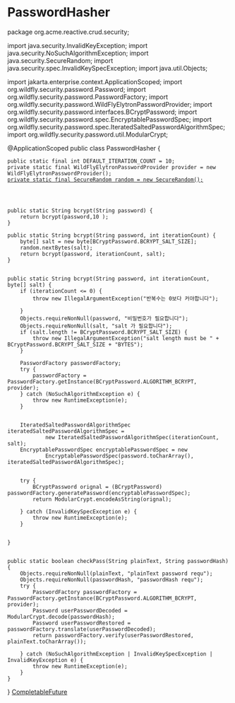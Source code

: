 # PasswordHasher

package org.acme.reactive.crud.security;

import java.security.InvalidKeyException; import java.security.NoSuchAlgorithmException; import java.security.SecureRandom; import java.security.spec.InvalidKeySpecException; import java.util.Objects;

import jakarta.enterprise.context.ApplicationScoped; import org.wildfly.security.password.Password; import org.wildfly.security.password.PasswordFactory; import org.wildfly.security.password.WildFlyElytronPasswordProvider; import org.wildfly.security.password.interfaces.BCryptPassword; import org.wildfly.security.password.spec.EncryptablePasswordSpec; import org.wildfly.security.password.spec.IteratedSaltedPasswordAlgorithmSpec; import org.wildfly.security.password.util.ModularCrypt;

@ApplicationScoped public class PasswordHasher {

<pre class="language-java" data-title="" data-overflow="wrap" data-line-numbers><code class="lang-java">public static final int DEFAULT_ITERATION_COUNT = 10;
private static final WildFlyElytronPasswordProvider provider = new WildFlyElytronPasswordProvider();
<a data-footnote-ref href="#user-content-fn-1">private static final SecureRandom random = new SecureRandom();</a>




public static String bcrypt(String password) {
    return bcrypt(password,10 );
}

public static String bcrypt(String password, int iterationCount) {
    byte[] salt = new byte[BCryptPassword.BCRYPT_SALT_SIZE];
    random.nextBytes(salt);
    return bcrypt(password, iterationCount, salt);
}


public static String bcrypt(String password, int iterationCount, byte[] salt) {
    if (iterationCount &#x3C;= 0) {
        throw new IllegalArgumentException("반복수는 0보다 커야합니다");

    }
    Objects.requireNonNull(password, "비밀번호가 필요합니다");
    Objects.requireNonNull(salt, "salt 가 필요합니다");
    if (salt.length != BCryptPassword.BCRYPT_SALT_SIZE) {
        throw new IllegalArgumentException("salt length must be " + BCryptPassword.BCRYPT_SALT_SIZE + "BYTES");
    }

    PasswordFactory passwordFactory;
    try {
        passwordFactory = PasswordFactory.getInstance(BCryptPassword.ALGORITHM_BCRYPT, provider);
    } catch (NoSuchAlgorithmException e) {
        throw new RuntimeException(e);
    }


    IteratedSaltedPasswordAlgorithmSpec iteratedSaltedPasswordAlgorithmSpec =
            new IteratedSaltedPasswordAlgorithmSpec(iterationCount, salt);
    EncryptablePasswordSpec encryptablePasswordSpec = new
            EncryptablePasswordSpec(password.toCharArray(), iteratedSaltedPasswordAlgorithmSpec);


    try {
        BCryptPassword orignal = (BCryptPassword) passwordFactory.generatePassword(encryptablePasswordSpec);
        return ModularCrypt.encodeAsString(orignal);

    } catch (InvalidKeySpecException e) {
        throw new RuntimeException(e);
    }


}


public static boolean checkPass(String plainText, String passwordHash) {
    Objects.requireNonNull(plainText, "plainText password requ");
    Objects.requireNonNull(passwordHash, "passwordHash requ");
    try {
        PasswordFactory passwordFactory = PasswordFactory.getInstance(BCryptPassword.ALGORITHM_BCRYPT, provider);
        Password userPasswordDecoded = ModularCrypt.decode(passwordHash);
        Password userPasswordRestored = passwordFactory.translate(userPasswordDecoded);
        return passwordFactory.verify(userPasswordRestored, plainText.toCharArray());

    } catch (NoSuchAlgorithmException | InvalidKeySpecException | InvalidKeyException e) {
        throw new RuntimeException(e);
    }
}
</code></pre>

}
[CompletableFuture](https://github.com/cescoffier/reactive-systems-in-java/blob/931a61cd6253b06f8514e70044a834d9a61768f6/chapter-10/database-example/src/main/java/org/acme/HttpEndpoint.java#L27)
[^1]: 
